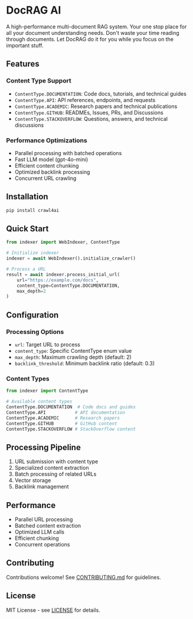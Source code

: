 # DocRAG AI

A high-performance multi-document RAG system. Your one stop place for all your document understanding needs. Don't waste your time reading through documents. Let DocRAG do it for you while you focus on the important stuff.

## Features

### Content Type Support
- `ContentType.DOCUMENTATION`: Code docs, tutorials, and technical guides
- `ContentType.API`: API references, endpoints, and requests
- `ContentType.ACADEMIC`: Research papers and technical publications
- `ContentType.GITHUB`: READMEs, Issues, PRs, and Discussions
- `ContentType.STACKOVERFLOW`: Questions, answers, and technical discussions

### Performance Optimizations
- Parallel processing with batched operations
- Fast LLM model (gpt-4o-mini)
- Efficient content chunking
- Optimized backlink processing
- Concurrent URL crawling

## Installation

```bash
pip install crawl4ai
```

## Quick Start

```python
from indexer import WebIndexer, ContentType

# Initialize indexer
indexer = await WebIndexer().initialize_crawler()

# Process a URL
result = await indexer.process_initial_url(
    url="https://example.com/docs",
    content_type=ContentType.DOCUMENTATION,
    max_depth=2
)
```

## Configuration

### Processing Options
- `url`: Target URL to process
- `content_type`: Specific ContentType enum value
- `max_depth`: Maximum crawling depth (default: 2)
- `backlink_threshold`: Minimum backlink ratio (default: 0.3)

### Content Types
```python
from indexer import ContentType

# Available content types
ContentType.DOCUMENTATION  # Code docs and guides
ContentType.API           # API documentation
ContentType.ACADEMIC      # Research papers
ContentType.GITHUB        # GitHub content
ContentType.STACKOVERFLOW # StackOverflow content
```

## Processing Pipeline
1. URL submission with content type
2. Specialized content extraction
3. Batch processing of related URLs
4. Vector storage
5. Backlink management

## Performance

- Parallel URL processing
- Batched content extraction
- Optimized LLM calls
- Efficient chunking
- Concurrent operations

## Contributing

Contributions welcome! See [CONTRIBUTING.md](CONTRIBUTING.md) for guidelines.

## License

MIT License - see [LICENSE](LICENSE) for details.